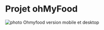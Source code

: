 <h1>Projet ohMyFood</h1>

<img src="https://user.oc-static.com/upload/2022/06/22/16559016787093_Untitled%20design.png)" alt="photo Ohmyfood version mobile et desktop">
